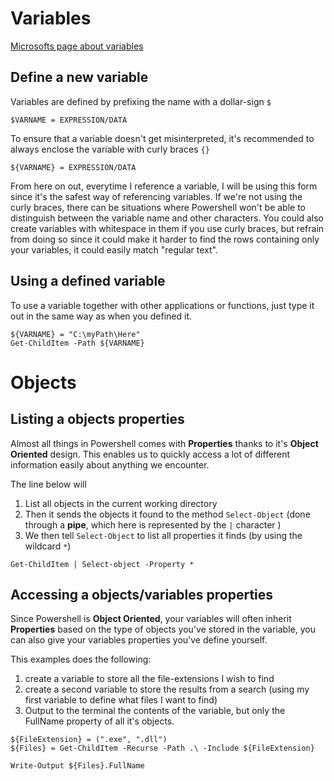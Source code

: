 # Variables
[Microsofts page about variables](https://docs.microsoft.com/en-us/powershell/module/microsoft.powershell.core/about/about_variables?view=powershell-6)
## Define a new variable

Variables are defined by prefixing the name with a dollar-sign `$`
```posh
$VARNAME = EXPRESSION/DATA
```

To ensure that a variable doesn't get misinterpreted, it's recommended to always enclose the variable with curly braces `{}`
```posh
${VARNAME} = EXPRESSION/DATA
```
From here on out, everytime I reference a variable, I will be using this form since it's the safest way of referencing variables.
If we're not using the curly braces, there can be situations where Powershell won't be able to distinguish between the variable name and other characters.
You could also create variables with whitespace in them if you use curly braces, but refrain from doing so since it could make it harder to find the rows containing only your variables, it could easily match "regular text".

## Using a defined variable

To use a variable together with other applications or functions, just type it out in the same way as when you defined it.
```posh
${VARNAME} = "C:\myPath\Here"
Get-ChildItem -Path ${VARNAME}
```

# Objects

## Listing a objects properties

Almost all things in Powershell comes with **Properties** thanks to it's **Object Oriented** design.
This enables us to quickly access a lot of different information easily about anything we encounter.

The line below will 
1. List all objects in the current working directory 
1. Then it sends the objects it found to the method `Select-Object` (done through a **pipe**, which here is represented by the `|` character )
1. We then tell `Select-Object` to list all properties it finds (by using the wildcard `*`)
```posh
Get-ChildItem | Select-object -Property *
```

## Accessing a objects/variables properties 

Since Powershell is **Object Oriented**, your variables will often inherit **Properties** based on the type of objects you've stored in the variable, you can also give your variables properties you've define yourself.

This examples does the following:
1. create a variable to store all the file-extensions I wish to find
1. create a second variable to store the results from a search (using my first variable to define what files I want to find)
1. Output to the terminal the contents of the variable, but only the FullName property of all it's objects.
```posh
${FileExtension} = (".exe", ".dll")
${Files} = Get-ChildItem -Recurse -Path .\ -Include ${FileExtension}

Write-Output ${Files}.FullName
```
